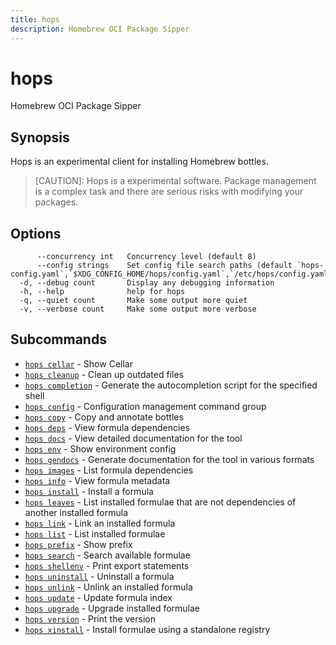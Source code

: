 ```yaml
---
title: hops
description: Homebrew OCI Package Sipper
---
```


<!--
This documentation is auto generated by a script.
Please do not edit this file directly.
-->

<!-- markdownlint-disable-next-line single-title -->
# hops

Homebrew OCI Package Sipper

## Synopsis

Hops is an experimental client for installing Homebrew bottles.

> [CAUTION]: Hops is a experimental software. Package management is a complex task 
>            and there are serious risks with modifying your packages.

## Options

```plaintext
      --concurrency int   Concurrency level (default 8)
      --config strings    Set config file search paths (default `hops-config.yaml`,`$XDG_CONFIG_HOME/hops/config.yaml`,`/etc/hops/config.yaml`)
  -d, --debug count       Display any debugging information
  -h, --help              help for hops
  -q, --quiet count       Make some output more quiet
  -v, --verbose count     Make some output more verbose
```

## Subcommands

- [`hops cellar`](cellar.md) - Show Cellar
- [`hops cleanup`](cleanup.md) - Clean up outdated files
- [`hops completion`](completion/index.md) - Generate the autocompletion script for the specified shell
- [`hops config`](config/index.md) - Configuration management command group
- [`hops copy`](copy.md) - Copy and annotate bottles
- [`hops deps`](deps.md) - View formula dependencies
- [`hops docs`](docs.md) - View detailed documentation for the tool
- [`hops env`](env.md) - Show environment config
- [`hops gendocs`](gendocs/index.md) - Generate documentation for the tool in various formats
- [`hops images`](images.md) - List formula dependencies
- [`hops info`](info.md) - View formula metadata
- [`hops install`](install.md) - Install a formula
- [`hops leaves`](leaves.md) - List installed formulae that are not dependencies of another installed formula
- [`hops link`](link.md) - Link an installed formula
- [`hops list`](list.md) - List installed formulae
- [`hops prefix`](prefix.md) - Show prefix
- [`hops search`](search.md) - Search available formulae
- [`hops shellenv`](shellenv.md) - Print export statements
- [`hops uninstall`](uninstall.md) - Uninstall a formula
- [`hops unlink`](unlink.md) - Unlink an installed formula
- [`hops update`](update.md) - Update formula index
- [`hops upgrade`](upgrade.md) - Upgrade installed formulae
- [`hops version`](version.md) - Print the version
- [`hops xinstall`](xinstall.md) - Install formulae using a standalone registry

